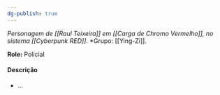 ```yaml
---
dg-publish: true
---
```

*Personagem de [[Raul Teixeira]] em [[Carga de Chromo Vermelho]], no sistema [[Cyberpunk RED]].*
*Grupo:  [[Ying-Zi]].

**Role:** Policial
#### Descrição
- ...